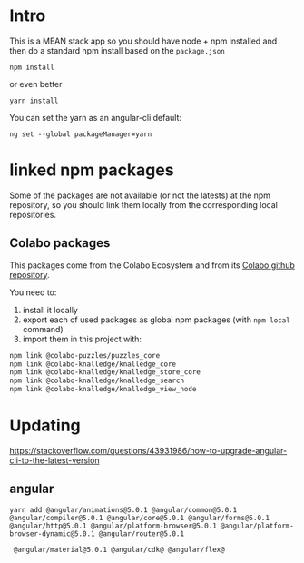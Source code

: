 # Intro

This is a MEAN stack app so you should have node + npm installed and then do a standard npm install based on the `package.json`

`npm install`

or even better

`yarn install`

You can set the yarn as an angular-cli default:

`ng set --global packageManager=yarn`

# linked npm packages

Some of the packages are not available (or not the latests) at the npm repository, so you should link them locally from the corresponding local repositories.

## Colabo packages

This packages come from the Colabo Ecosystem and from its [Colabo github repository](https://github.com/cha-os/knalledge).

You need to:

1. install it locally
2. export each of used packages as global npm packages (with `npm local` command)
3. import them in this project with:

```sh
npm link @colabo-puzzles/puzzles_core
npm link @colabo-knalledge/knalledge_core
npm link @colabo-knalledge/knalledge_store_core
npm link @colabo-knalledge/knalledge_search
npm link @colabo-knalledge/knalledge_view_node

```

# Updating

https://stackoverflow.com/questions/43931986/how-to-upgrade-angular-cli-to-the-latest-version

## angular

`yarn add @angular/animations@5.0.1 @angular/common@5.0.1 @angular/compiler@5.0.1 @angular/core@5.0.1 @angular/forms@5.0.1 @angular/http@5.0.1 @angular/platform-browser@5.0.1 @angular/platform-browser-dynamic@5.0.1 @angular/router@5.0.1`

` @angular/material@5.0.1
@angular/cdk@
@angular/flex@`

